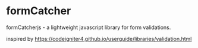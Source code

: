 # formCatcher
formCatcherjs - a lightweight javascript library for form validations.

inspired by  https://codeigniter4.github.io/userguide/libraries/validation.html
